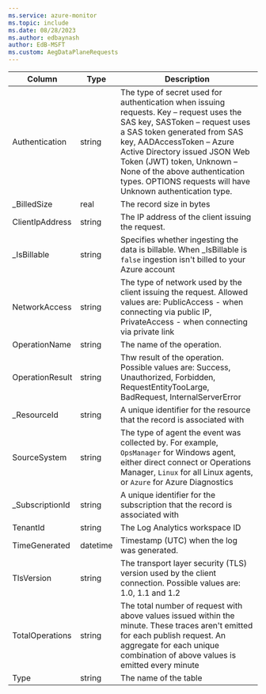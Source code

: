 ```yaml
---
ms.service: azure-monitor
ms.topic: include
ms.date: 08/28/2023
ms.author: edbaynash
author: EdB-MSFT
ms.custom: AegDataPlaneRequests
---
```



| Column | Type | Description |
|---|---|---|
| Authentication | string | The type of secret used for authentication when issuing requests. Key – request uses the SAS key, SASToken – request uses a SAS token generated from SAS key, AADAccessToken – Azure Active Directory issued JSON Web Token (JWT) token, Unknown – None of the above authentication types. OPTIONS requests will have Unknown authentication type. |
| _BilledSize | real | The record size in bytes |
| ClientIpAddress | string | The IP address of the client issuing the request. |
| _IsBillable | string | Specifies whether ingesting the data is billable. When _IsBillable is `false` ingestion isn't billed to your Azure account |
| NetworkAccess | string | The type of network used by the client issuing the request. Allowed values are: PublicAccess - when connecting via public IP, PrivateAccess - when connecting via private link |
| OperationName | string | The name of the operation. |
| OperationResult | string | Thw result of the operation. Possible values are: Success, Unauthorized, Forbidden, RequestEntityTooLarge, BadRequest, InternalServerError |
| _ResourceId | string | A unique identifier for the resource that the record is associated with |
| SourceSystem | string | The type of agent the event was collected by. For example, `OpsManager` for Windows agent, either direct connect or Operations Manager, `Linux` for all Linux agents, or `Azure` for Azure Diagnostics |
| _SubscriptionId | string | A unique identifier for the subscription that the record is associated with |
| TenantId | string | The Log Analytics workspace ID |
| TimeGenerated | datetime | Timestamp (UTC) when the log was generated. |
| TlsVersion | string | The transport layer security (TLS) version used by the client connection. Possible values are: 1.0, 1.1 and 1.2 |
| TotalOperations | string | The total number of request with above values issued within the minute. These traces aren't emitted for each publish request. An aggregate for each unique combination of above values is emitted every minute |
| Type | string | The name of the table |
